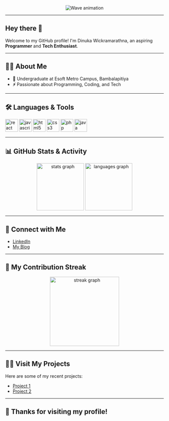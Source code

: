 <div align="center">
  <img src="https://capsule-render.vercel.app/api?type=waving&color=gradient&height=200&section=header&text=Welcome!&fontSize=50&fontAlign=50&fontAlignY=50&fontColor=auto&animation=fadeIn&desc=Dinuka's%20GitHub%20Profile&descAlign=50&descAlignY=70" alt="Wave animation" />
</div>

---

## Hey there 👋

Welcome to my GitHub profile! I'm Dinuka Wickramarathna, an aspiring **Programmer** and **Tech Enthusiast**.

---

## 👩‍💻 About Me

- **🔭** Undergraduate at Esoft Metro Campus, Bambalapitiya
- **⚡** Passionate about Programming, Coding, and Tech

---

## 🛠 Languages & Tools

<div align="left">
  <img src="https://cdn.jsdelivr.net/gh/devicons/devicon/icons/react/react-original-wordmark.svg" height="40" alt="react logo" />
  <img src="https://cdn.jsdelivr.net/gh/devicons/devicon/icons/javascript/javascript-plain.svg" height="40" alt="javascript logo" />
  <img src="https://cdn.jsdelivr.net/gh/devicons/devicon/icons/html5/html5-plain-wordmark.svg" height="40" alt="html5 logo" />
  <img src="https://cdn.simpleicons.org/css3/1572B6" height="40" alt="css3 logo" />
  <img src="https://cdn.jsdelivr.net/gh/devicons/devicon/icons/php/php-original.svg" height="40" alt="php logo" />
  <img src="https://cdn.jsdelivr.net/gh/devicons/devicon/icons/java/java-original-wordmark.svg" height="40" alt="java logo" />
  <!-- Add more icons here -->
</div>

---

## 📊 GitHub Stats & Activity

<div align="center">
  <img src="https://github-readme-stats.vercel.app/api?username=Dinukaawsh&theme=dracula&show_icons=true&include_all_commits=true&count_private=true&hide_border=false" height="150" alt="stats graph" />
  <img src="https://github-readme-stats.vercel.app/api/top-langs?username=Dinukaawsh&theme=dracula&layout=compact&langs_count=5&hide_border=false" height="150" alt="languages graph" />
</div>

---

## 🔗 Connect with Me

- [LinkedIn](https://www.linkedin.com/in/dinuka-ashan-88468b214/)
- [My Blog](#)

---

## 🏅 My Contribution Streak

<div align="center">
  <img src="https://streak-stats.demolab.com?user=Dinukaawsh&locale=en&mode=daily&theme=dark&hide_border=false&border_radius=5" height="220" alt="streak graph" />
</div>

---

## 👨‍💻 Visit My Projects

Here are some of my recent projects:
- [Project 1](#)
- [Project 2](#)

---

## 🏅 Thanks for visiting my profile!
